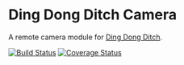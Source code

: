 # Ding Dong Ditch Camera

A remote camera module for [Ding Dong Ditch](https://github.com/heston/ding-dong-ditch).

[![Build Status](https://travis-ci.org/heston/ding-dong-ditch-camera.svg?branch=master)](https://travis-ci.org/heston/ding-dong-ditch-camera) [![Coverage Status](https://coveralls.io/repos/github/heston/ding-dong-ditch-camera/badge.svg?branch=master)](https://coveralls.io/github/heston/ding-dong-ditch-camera?branch=master)

